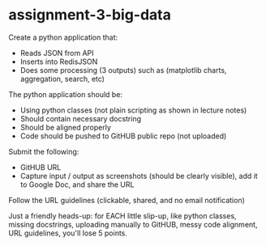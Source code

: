 # assignment-3-big-data
Create a python application that:

- Reads JSON from API
- Inserts into RedisJSON
- Does some processing (3 outputs) such as (matplotlib charts, aggregation, search, etc)
    
The python application should be:

- Using python classes (not plain scripting as shown in lecture notes)
- Should contain necessary docstring
- Should be aligned properly
- Code should be pushed to GitHUB public repo (not uploaded)

Submit the following:

- GitHUB URL
- Capture input / output as screenshots (should be clearly visible), add it to Google Doc, and share the URL

Follow the URL guidelines (clickable, shared, and no email notification)

Just a friendly heads-up: for EACH little slip-up, like python classes, missing docstrings, uploading manually to GitHUB, messy code alignment, URL guidelines, you'll lose 5 points.
